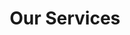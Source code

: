 ---
title: "Our Services"
# watermark text
watermark: "Services"
# page header background image
page_header_image: "images/background/about.jpg"
# meta description
description : ""

layout : "service"
draft : false

############################### service ##############################
############################### Osows Website ##############################
service:
  enable : true
  subtitle : "Launch Your Online Presence"
  title : "Osows Website"
  # subtitle2 : ""
  subtitle2 : "Personalized, powerful, and packed with these essential features:"
  service_item:
  - title : "Design"
    icon : "far fa-object-ungroup"
    icon_color : "primary" # available color : primary, yellow, purple, cyan, red, green, orange, blue.
    content : "A tailored Design to showcase your brand's unique identity with a cohesive and memorable visual impact."

  - title : "Copywriting"
    icon : "fas fa-users"
    icon_color : "yellow" # available color : primary, yellow, purple, cyan, red, green, orange, blue.
    content : "We will craft a compelling narrative on your website to engage your audience and drive action."

  - title : "Website Photos"
    icon : "fas fa-users"
    icon_color : "yellow" # available color : primary, yellow, purple, cyan, red, green, orange, blue.
    content : "Every essential photo, perfectly aligned with your brand, will be included on your website for a cohesive look."

  - title : "Branding Guidance"
    icon : "fas fa-users"
    icon_color : "yellow" # available color : primary, yellow, purple, cyan, red, green, orange, blue.
    content : "Expert advice to sharpen your brand's identity for a consistent, impactful online presence."

  - title : "Web Hosting"
    icon : "fas fa-desktop"
    icon_color : "purple" # available color : primary, yellow, purple, cyan, red, green, orange, blue.
    content : "1 year of secure and reliable hosting for optimal website performance and 24/7 accessibility."

  - title : "Marketing"
    icon : "fas fa-cloud"
    icon_color : "cyan" # available color : primary, yellow, purple, cyan, red, green, orange, blue.
    content : "Integrating tools to amplify your reach and enhance engagement with your target audience."

  - title : "Payment Handling Support"
    icon : "fas fa-cloud"
    icon_color : "cyan" # available color : primary, yellow, purple, cyan, red, green, orange, blue.
    content : "Third-party payment integration assistance for secure, effortless transactions on your site."
    
  - title : "Domain Name Coverage"
    icon : "far fa-comments"
    icon_color : "red" # available color : primary, yellow, purple, cyan, red, green, orange, blue.
    content : "Securing your unique web address to establish and protect your brand's online identity."
        
  - title : "Osows Website Management"
    icon : "fas fa-chart-line"
    icon_color : "orange" # available color : primary, yellow, purple, cyan, red, green, orange, blue.
    content : "Continuous, hassle-free Osows Website Management for an entire year. Scroll down to learn more."
    
  - title : "SEO and Performance"
    icon : "fab fa-wpexplorer"
    icon_color : "blue" # available color : primary, yellow, purple, cyan, red, green, orange, blue.
    content : "Maximized website visibility and speed to ensure top search rankings and seamless user experiences."

  - title : "The Pages Included"
    icon : "fas fa-search-plus"
    icon_color : "green" # available color : primary, yellow, purple, cyan, red, green, orange, blue.
    content : "Home | About | Services | Contact | Choose 1: Blog, Products, Plans, Prices, or Menu | Choose 1: FAQ, Refund, Returns, or Cancellation Policy"


############################### service2 ##############################
############################### Osows Website Management ##############################
service2:
  enable : true
  subtitle : "Experience Seamless Continuity"
  title : "Osows Website Management"
  # subtitle2 : "Experience seamless continuity with:"
  subtitle2 : "Comprehensive support that lifts the burden, ensuring your site thrives effortlessly."
  service_item2:
  - title : "Web Hosting"
    icon : "far fa-object-ungroup"
    icon_color : "primary" # available color : primary, yellow, purple, cyan, red, green, orange, blue.
    content : "Secure and reliable hosting for optimal website performance and 24/7 accessibility."

  - title : "SEO Monitoring"
    icon : "fas fa-users"
    icon_color : "yellow" # available color : primary, yellow, purple, cyan, red, green, orange, blue.
    content : "Vigilant oversight of your site's search rankings, implementing adjustments to keep you visible and competitive."

  - title : "Domain Coverage"
    icon : "fas fa-desktop"
    icon_color : "purple" # available color : primary, yellow, purple, cyan, red, green, orange, blue.
    content : "We cover the costs of your site's domain name to ensure your online identity remains securely yours."

  - title : "Branding Changes"
    icon : "fas fa-cloud"
    icon_color : "cyan" # available color : primary, yellow, purple, cyan, red, green, orange, blue.
    content : "Update your brand’s look with up to three changes per month, keeping your image fresh and relevant."
    
  - title : "New Website Pictures"
    icon : "far fa-comments"
    icon_color : "red" # available color : primary, yellow, purple, cyan, red, green, orange, blue.
    content : "Enhance your site with up to five fresh images monthly, keeping your visual content current and engaging."
    
  - title : "Website Customizations"
    icon : "fas fa-search-plus"
    icon_color : "green" # available color : primary, yellow, purple, cyan, red, green, orange, blue.
    content : "Up to three non-branding adjustments every month, from layout tweaks to functional enhancements."
    
  - title : "Marketing Monitoring"
    icon : "fas fa-chart-line"
    icon_color : "orange" # available color : primary, yellow, purple, cyan, red, green, orange, blue.
    content : "Assessing your website's traffic to optimize marketing strategies and enhance outcomes."
    
  - title : "Unlimited Osows Support"
    icon : "fab fa-wpexplorer"
    icon_color : "blue" # available color : primary, yellow, purple, cyan, red, green, orange, blue.
    content : "Unlimited support, ensuring your site and related third-party services function smoothly for your users."


############################### Features #####################################
############################### Add-Ons #####################################
feature:
  enable : true
  subtitle : "Your Site's Full Potential"
  title : "Osows Extras"
  subtitle2 : "Expand, comply, and excel with these additional features:"
  feature_item:
  - title : "Full Legal"
    icon : "fas fa-shield-alt"
    icon_color : "primary" # available color : primary, yellow, purple, cyan, red, green, orange, blue.
    content : "Protect your business with comprehensive legal documents, including Terms and Privacy Policy. *Add more policies or disclaimers as needed."

  - title : "Account Page"
    icon : "fas fa-desktop"
    icon_color : "primary" # available color : primary, yellow, purple, cyan, red, green, orange, blue.
    content : "Get a fully integrated account page through Stripe, making user account management on your site straightforward and secure."

  - title : "Brand Creation"
    icon : "fas fa-desktop"
    icon_color : "primary" # available color : primary, yellow, purple, cyan, red, green, orange, blue.
    content : "Collaborate with our experts to build your brand from scratch, merging vision and values into a narrative and style that connects with your audience."
    
  - title : "Product Posting"
    icon : "fas fa-cogs"
    icon_color : "primary" # available color : primary, yellow, purple, cyan, red, green, orange, blue.
    content : "We'll manage your online storefront, uploading your new products to keep offerings updated and engaging for customers."
    
  - title : "Additional Pages"
    icon : "fas fa-shield-alt"
    icon_color : "primary" # available color : primary, yellow, purple, cyan, red, green, orange, blue.
    content : "Expand your website's scope with extra pages, such as showcasing your Mission, highlighting your Team, or presenting your Portfolio."

  - title : "Full Accessibility"
    icon : "fas fa-shield-alt"
    icon_color : "primary" # available color : primary, yellow, purple, cyan, red, green, orange, blue.
    content : "Collaborating with accessiBe, we empower your site to welcome an additional 1.5 billion people globally, ensuring full access to individuals with disabilities."

  - title : "Blog Posting"
    icon : "fas fa-shield-alt"
    icon_color : "primary" # available color : primary, yellow, purple, cyan, red, green, orange, blue.
    content : "Boost your SEO with a blog. Supply the articles, and we'll manage the uploads, elevating your site's relevance and search visibility."

  - title : "Extra Customizations"
    icon : "fas fa-shield-alt"
    icon_color : "primary" # available color : primary, yellow, purple, cyan, red, green, orange, blue.
    content : "Request additional brand and website customizations, ideal for those looking to revamp their site or undertake a complete website makeover."

  - title : "Custom"
    icon : "fas fa-shield-alt"
    icon_color : "primary" # available color : primary, yellow, purple, cyan, red, green, orange, blue.
    content : "Have unique needs not covered here? [Contact Us](../contact/) for custom solutions. We’re committed to making your vision a reality."


---